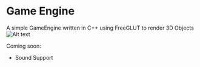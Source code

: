 # Game Engine
A simple GameEngine written in C++ using FreeGLUT to render 3D Objects
![Alt text](https://cloud.githubusercontent.com/assets/3042333/10531380/403bb6e4-73b1-11e5-848f-fa8d72145275.png)


Coming soon:
- Sound Support
